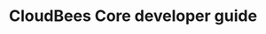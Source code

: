---
title: "CloudBees Core developer guide"
description: "Guide I created for CloudBees newest apps geared specifically towards creating a developer-centric workflow. I was the lone writer on this project."
tags: ["developer-centric"]
link: "https://docs.cloudbees.com/docs/cloudbees-core/latest/developer-guide/dev-guide-intro"
weight: 1
draft: false
---